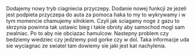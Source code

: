Dodajemy nowy tryb ciagniecia przyczepy. Dodanie nowej funkcji ze jezeli jest podpieta przyczepa do auta za pomoca haka to my to wykrywamy i w tym momencie chamujemy silnikiem. Czyli jak sciagamy noge z gazu to skrzynia powinna tak ustawic bieg i takie obroty aby samochod mogl sam zwalniac. Po to aby nie obciazac hamulcow. Nastepny problem czy bedziemy wiedziec czy jedziemy pod gorke czy w dol. Taka informacje uda sie wyciagnac ze swiatel tam dowiemy sie jaki jest kat nachylenia.